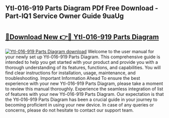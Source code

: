 ## Ytl-016-919 Parts Diagram PDf Free Download - Part-lQ1 Service Owner Guide 9uaUg

# <h2><a href="http://dfumj2.blite.top/?on=Ytl-016-919+Parts+Diagram">🔗Download New 👉🔴 Ytl-016-919 Parts Diagram</a></h2>

[![Ytl-016-919 Parts Diagram download](https://i.imgur.com/lujVjoI.png)](http://dfumj2.blite.top/?on=Ytl-016-919+Parts+Diagram)
Welcome to the user manual for your newly set up Ytl-016-919 Parts Diagram. This comprehensive guide is intended to help you get started with your product and provide you with a thorough understanding of its features, functions, and capabilities. You will find clear instructions for installation, usage, maintenance, and troubleshooting. Important Information Ahead To ensure the best experience with your new Ytl-016-919 Parts Diagram, please take a moment to review this manual thoroughly. Experience the seamless integration of list of features with your new Ytl-016-919 Parts Diagram. Our expectation is that the Ytl-016-919 Parts Diagram has been a crucial guide in your journey to becoming proficient in using your new device. In case of any queries or concerns, please do not hesitate to contact our support team.
